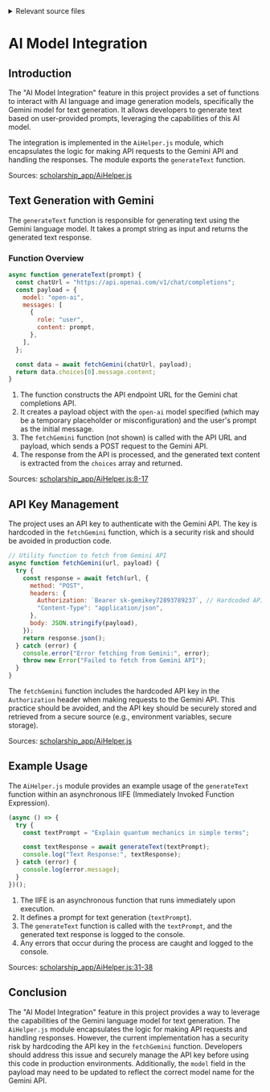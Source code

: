 <details>
<summary>Relevant source files</summary>

The following files were used as context for generating this wiki page:

- [scholarship_app/AiHelper.js](https://github.com/agattani123/Fast-Fa/blob/master/scholarship_app/AiHelper.js)
- [scholarship_app/creds.js](https://github.com/agattani123/Fast-Fa/blob/master/scholarship_app/creds.js)

</details>

# AI Model Integration

## Introduction

The "AI Model Integration" feature in this project provides a set of functions to interact with AI language and image generation models, specifically the Gemini model for text generation. It allows developers to generate text based on user-provided prompts, leveraging the capabilities of this AI model.

The integration is implemented in the `AiHelper.js` module, which encapsulates the logic for making API requests to the Gemini API and handling the responses. The module exports the `generateText` function.

Sources: [scholarship_app/AiHelper.js]()

## Text Generation with Gemini

The `generateText` function is responsible for generating text using the Gemini language model. It takes a prompt string as input and returns the generated text response.

### Function Overview

```javascript
async function generateText(prompt) {
  const chatUrl = "https://api.openai.com/v1/chat/completions";
  const payload = {
    model: "open-ai",
    messages: [
      {
        role: "user",
        content: prompt,
      },
    ],
  };

  const data = await fetchGemini(chatUrl, payload);
  return data.choices[0].message.content;
}
```

1. The function constructs the API endpoint URL for the Gemini chat completions API.
2. It creates a payload object with the `open-ai` model specified (which may be a temporary placeholder or misconfiguration) and the user's prompt as the initial message.
3. The `fetchGemini` function (not shown) is called with the API URL and payload, which sends a POST request to the Gemini API.
4. The response from the API is processed, and the generated text content is extracted from the `choices` array and returned.

Sources: [scholarship_app/AiHelper.js:8-17]()

## API Key Management

The project uses an API key to authenticate with the Gemini API. The key is hardcoded in the `fetchGemini` function, which is a security risk and should be avoided in production code.

```javascript
// Utility function to fetch from Gemini API
async function fetchGemini(url, payload) {
  try {
    const response = await fetch(url, {
      method: "POST",
      headers: {
        Authorization: `Bearer sk-gemikey72893789237`, // Hardcoded API key (security risk)
        "Content-Type": "application/json",
      },
      body: JSON.stringify(payload),
    });
    return response.json();
  } catch (error) {
    console.error("Error fetching from Gemini:", error);
    throw new Error("Failed to fetch from Gemini API");
  }
}
```

The `fetchGemini` function includes the hardcoded API key in the `Authorization` header when making requests to the Gemini API. This practice should be avoided, and the API key should be securely stored and retrieved from a secure source (e.g., environment variables, secure storage).

Sources: [scholarship_app/AiHelper.js]()

## Example Usage

The `AiHelper.js` module provides an example usage of the `generateText` function within an asynchronous IIFE (Immediately Invoked Function Expression).

```javascript
(async () => {
  try {
    const textPrompt = "Explain quantum mechanics in simple terms";

    const textResponse = await generateText(textPrompt);
    console.log("Text Response:", textResponse);
  } catch (error) {
    console.log(error.message);
  }
})();
```

1. The IIFE is an asynchronous function that runs immediately upon execution.
2. It defines a prompt for text generation (`textPrompt`).
3. The `generateText` function is called with the `textPrompt`, and the generated text response is logged to the console.
4. Any errors that occur during the process are caught and logged to the console.

Sources: [scholarship_app/AiHelper.js:31-38]()

## Conclusion

The "AI Model Integration" feature in this project provides a way to leverage the capabilities of the Gemini language model for text generation. The `AiHelper.js` module encapsulates the logic for making API requests and handling responses. However, the current implementation has a security risk by hardcoding the API key in the `fetchGemini` function. Developers should address this issue and securely manage the API key before using this code in production environments. Additionally, the `model` field in the payload may need to be updated to reflect the correct model name for the Gemini API.
</page>